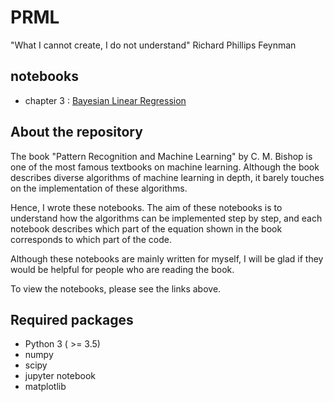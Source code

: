 # PRML

"What I cannot create, I do not understand"
Richard Phillips Feynman

## notebooks

* chapter 3 : [Bayesian Linear Regression](https://nbviewer.jupyter.org/github/amber-kshz/PRML/tree/master/notebooks/LinReg_Bayes_PRML.ipynb)

## About the repository

The book "Pattern Recognition and Machine Learning" by C. M. Bishop is one of the most famous textbooks on machine learning. 
Although the book describes diverse algorithms of machine learning in depth, it barely touches on the implementation of these algorithms.

Hence, I wrote these notebooks. 
The aim of these notebooks is to understand how the algorithms can be implemented step by step, and each notebook describes which part of the equation shown in the book corresponds to which part of the code. 

Although these notebooks are mainly written for myself, I will be glad if they would be helpful for people who are reading the book. 

To view the notebooks, please see the links above.

## Required packages 
* Python 3 ( >= 3.5)
* numpy 
* scipy
* jupyter notebook
* matplotlib

